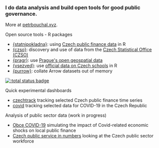 ### I do data analysis and build open tools for good public governance.

More at [petrbouchal.xyz](https://petrbouchal.xyz).

Open source tools - R packages

- [{statnipokladna}](https://petrbouchal.xyz/statnipokladna): using [Czech public finance data](https://monitor.statnipokladna.cz) in R
- [{czso}](https://petrbouchal.xyz/czso): discovery and use of data from the [Czech Statistical Office (CZSO)](https://czso.cz)
- [{pragr}](https://petrbouchal.xyz/pragr): use [Prague's open geospatial data](https://www.geoportalpraha.cz/)
- [{vsezved}](https://petrbouchal.xyz/vsezved): use [official data on Czech schools](stistko.uiv.cz/) in R
- [{purrow}](https://petrbouchal.xyz/purrrow): collate Arrow datasets out of memory

[![:total status badge](https://petrbouchal.r-universe.dev/badges/:total)](https://petrbouchal.r-universe.dev)

Quick experimental dashboards

- [czechtrack](https://petrbouchal.xyz/czechtrack) tracking selected Czech public finance time series 
- [covid](https://petrbouchal.xyz/covid) tracking selected data for COVID-19 in the Czech Republic

Analysis of public sector data (work in progress)

- [Obce COVID-19](obce-covid19.netlify.app/) simulating the impact of Covid-related economic shocks on local public finance
- [Czech public service in numbers](https://github.com/petrbouchal/urednici2019/) looking at the Czech public sector workforce 

<!--
**petrbouchal/petrbouchal** is a ✨ _special_ ✨ repository because its `README.md` (this file) appears on your GitHub profile.

Here are some ideas to get you started:

- 🔭 I’m currently working on ...
- 🌱 I’m currently learning ...
- 👯 I’m looking to collaborate on ...
- 🤔 I’m looking for help with ...
- 💬 Ask me about ...
- 📫 How to reach me: ...
- 😄 Pronouns: ...
- ⚡ Fun fact: ...
-->
